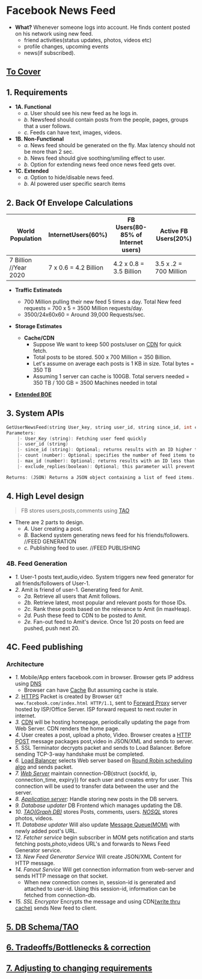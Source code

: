 # Facebook News Feed
- **What?** Whenever someone logs into account. He finds content posted on his network using new feed.
  - friend activities(status updates, photos, videos etc)
  - profile changes, upcoming events
  - news(if subscribed).

## [To Cover](/System-Design/Scalable/README.md)

## 1. Requirements
- **1A. Functional**
  - *a.* User should see his new feed as he logs in.
  - *b.* Newsfeed should contain posts from the people, pages, groups that a user follows.
  - *c.* Feeds can have text, images, videos.
- **1B. Non-Functional**
  - *a.* News feed should be generated on the fly. Max latency should not be more than 2 sec.
  - *b.* News feed should give soothing/smiling effect to user.
  - *b.* Option for extending news feed once news feed gets over.
- **1C. Extended**
  - *a.* Option to hide/disable news feed.
  - *b.* AI powered user specific search items

## 2. Back Of Envelope Calculations

|World Population|InternetUsers(60%)|FB Users(80-85% of Internet users)|Active FB Users(20%)|
|---|---|---|---|
|7 Billion //Year 2020|7 x 0.6 = 4.2 Billion|4.2 x 0.8 = 3.5 Billion|3.5 x .2 = 700 Million|

- **Traffic Estimateds**
  - 700 Million pulling their new feed 5 times a day. Total New feed requests = 700 x 5 = 3500 Million requests/day.
  - 3500/24x60x60 = Around 39,000 Requests/sec.
  
- **Storage Estimates**
  - **Cache/CDN** 
    - Suppose We want to keep 500 posts/user on [CDN](/System-Design/Concepts/CDN/README.md) for quick fetch.
    - Total posts to be stored. 500 x 700 Million = 350 Billion.
    - Let's assume on average each posts is 1 KB in size. Total bytes = 350 TB
    - Assuming 1 server can cache is 100GB. Total servers needed = 350 TB / 100 GB = 3500 Machines needed in total

- **[Extended BOE](./Extended_BOE.md)**    

## 3. System APIs
```c
GetUserNewsFeed(string User_key, string user_id, string since_id, int count, max_id, exclude_replies)
Parameters:
	|- User_Key (string): Fetching user feed quickly
	|- user_id (string)
	|- since_id (string): Optional; returns results with an ID higher than (that is, more recent than) the specified ID.
	|- count (number): Optional; specifies the number of feed items to try and retrieve up to a maximum of 200 per distinct request.
	|- max_id (number): Optional; returns results with an ID less than (that is, older than) or equal to the specified ID.
	|- exclude_replies(boolean): Optional; this parameter will prevent replies from appearing in the returned timeline.

Returns: (JSON) Returns a JSON object containing a list of feed items.
```

## 4. High Level design
> FB stores users,posts,comments using [TAO](/System-Design/Concepts/Databases/NOSQL/Graph_DB/Facebook_TAO/README.md)
- There are 2 parts to design.
  - *A.* User creating a post.
  - *B.* Backend system generating news feed for his friends/followers.  //FEED GENERATION
  - *c.* Publishing feed to user.            //FEED PUBLISHING
  
### 4B. Feed Generation
- *1.* User-1 posts text,audio,video. System triggers new feed generator for all friends/followers of User-1.
- *2.* Amit is friend of user-1. Generating feed for Amit.
  - *2a.* Retrieve all users that Amit follows.
  - *2b.* Retrieve latest, most popular and relevant posts for those IDs. 
  - *2c.* Rank these posts based on the relevance to Amit (in maxHeap).
  - *2d.* Push these feed to CDN to be posted to Amit.
  - *2e.* Fan-out feed to Amit's device. Once 1st 20 posts on feed are pushed, push next 20.
  
## 4C. Feed publishing

### Architecture
- *1.* Mobile/App enters facebook.com in browser. Browser gets IP address using [DNS](/Networking/OSI-Layers/Layer5/Protocols/DNS/How_DNS_Works.md)
  - Browser can have [Cache](/System-Design/Concepts/Cache/Where_Cache_Can_Be_Placed/README.md) But assuming cache is stale.
- *2.* [HTTPS](/Networking/OSI-Layers/Layer5/Protocols/HTTP/GET_Document.md) Packet is created by Browser `GET www.facebook.com/index.html HTTP/1.1`, sent to [Forward Proxy](/System-Design/Concepts/Proxy_Servers/README.md) server hosted by ISP/Office Server. ISP forward request to next router in internet.
- *3.* [CDN](/System-Design/Concepts/CDN/README.md) will be hosting homepage, periodically updating the page from Web Server. CDN renders the home page.
- *4.* User creates a post, upload a photo, Video. Browser creates a [HTTP POST](/Networking/OSI-Layers/Layer5/Protocols/HTTP/GET_Document.md) message packages post,video in JSON/XML and sends to server.
- *5.* SSL Terminator decrypts packet and sends to Load Balancer. Before sending TCP-3-way handshake must be completed.
- *6.* [Load Balancer](/System-Design/Concepts/Load_Balancer/What_is_LoadBalancer.md) selects Web server based on [Round Robin scheduling algo](/System-Design/Concepts/Load_Balancer/Scheduling_Algo_of_Load_Balancers.md) and sends packet.
- *7. [Web Server](/Networking/OSI-Layers/Layer5/ApplicationServer_WebServer/README.md)* maintain connection-DB(struct {sockfd, ip, connection_time, expiry}) for each user and creates entry for user. This connection will be used to transfer data between the user and the server.
- *8. [Application server](/Networking/OSI-Layers/Layer5/ApplicationServer_WebServer/README.md):* Handle storing new posts in the DB servers.
- *9. Database updater* DB Frontend which manages updating the DB.
- *10. [TAO(Graph DB)](/System-Design/Concepts/Databases/NOSQL/Graph_DB/Facebook_TAO/README.md)* stores Posts, comments, users. *[NOSQL](/System-Design/Concepts/Databases/README.md)* stores photos, videos.
- *11. Database updater* Will also update [Message Queue(MOM)](/System-Design/Concepts/MOM_ESB/README.md) with newly added post's URL.
- *12. Fetcher service* begin subscriber in MOM gets notification and starts fetching posts,photo,videos URL's and forwards to News Feed Generator service.
- *13. New Feed Generator Service* Will create JSON/XML Content for HTTP message.
- *14. Fanout Service* Will get connection information from web-server and sends HTTP message on that socket.
  - When new connection comes in, session-id is generated and attached to user-id. Using this session-id, information can be fetched from connection-db.
- *15. SSL Encryptor* Encrypts the message and using CDN[(write thru cache)](/System-Design/Concepts/Cache/Types_of_Distributed_Caches/README.md) sends New feed to client.
    
## [5. DB Schema/TAO](/System-Design/Concepts/Databases/NOSQL/Graph_DB/Facebook_TAO/README.md)

## [6. Tradeoffs/Bottlenecks & correction](/System-Design/Concepts/Bottlenecks_of_Distributed_Systems/Bottlenecks.md)

## [7. Adjusting to changing requirements](/System-Design/Concepts/Changing_Requirements/README.md)
